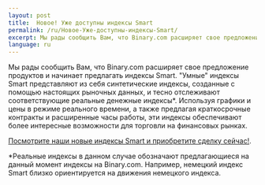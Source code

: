 ```yaml
---
layout: post
title:  Новое! Уже доступны индексы Smart
permalink: /ru/Новое-Уже-доступны-индексы-Smart/
excerpt: Мы рады сообщить Вам, что Binary.com расширяет свое предложение продуктов и начинает предлагать индексы Smart.
language: ru
---
```


Мы рады сообщить Вам, что Binary.com расширяет свое предложение продуктов и начинает предлагать индексы Smart. "Умные" индексы Smart представляют из себя синтетические индексы, созданные с помощью настоящих рыночных данных, и тесно отслеживают соответствующие реальные денежные индексы*. Используя графики и цены в режиме реального времени, а также предлагая краткосрочные контракты и расширенные часы работы, эти индексы обеспечивают более интересные возможности для торговли на финансовых рынках.

[Посмотрите наши новые индексы Smart и приобретите сделку сейчас!](https://www.binary.com/c/trade.cgi?market=indices&time=900s&form_name=risefall&expiry_type=duration&amount_type=payout&H=S0P&currency=USD&underlying_symbol=SYNFTSE&amount=100&date_start=now&type=CALL&l=RU&utm_source=blog&utm_medium=social&utm_campaign=whatsnew).

*Реальные индексы в данном случае обозначают предлагающиеся на данный момент индексы на Binary.com. Например, немецкий индекс Smart близко ориентируется на движения немецкого индекса.
